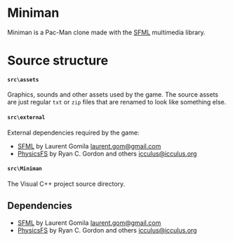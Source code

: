 # Miniman

Miniman is a Pac-Man clone made with the [SFML](http://www.sfml-dev.org/) multimedia library. 

# Source structure

#### `src\assets`
Graphics, sounds and other assets used by the game. The source assets are just regular `txt` or `zip` files that are renamed to look like something else.

#### `src\external`  
External dependencies required by the game:
- [SFML](http://www.sfml-dev.org/) by Laurent Gomila <laurent.gom@gmail.com>
- [PhysicsFS](http://icculus.org/physfs/) by Ryan C. Gordon and others <icculus@icculus.org>
						
#### `src\Miniman`  
The Visual C++ project source directory.

## Dependencies

- [SFML](http://www.sfml-dev.org/) by Laurent Gomila <laurent.gom@gmail.com>
- [PhysicsFS](http://icculus.org/physfs/) by Ryan C. Gordon and others <icculus@icculus.org>
